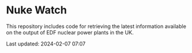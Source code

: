 # Nuke Watch

This repository includes code for retrieving the latest information available on the output of EDF nuclear power plants in the UK.

Last updated: 2024-02-07 07:07